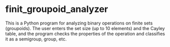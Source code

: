 # finit_groupoid_analyzer
This is a Python program for analyzing binary operations on finite sets (groupoids). The user enters the set size (up to 10 elements) and the Cayley table, and the program checks the properties of the operation and classifies it as a semigroup, group, etc.
